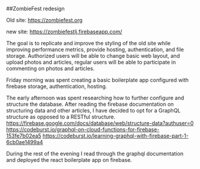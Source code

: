 ##ZombieFest redesign

Old site: https://zombiefest.org

new site: https://zombiefestlj.firebaseapp.com/

The goal is to replicate and improve the styling of the old site while improving performance metrics, provide hosting, authentication, and file storage. Authorized users will be able to change basic web layout, and upload photos and articles, regular users will be able to participate in commenting on photos and articles. 

Friday morning was spent creating a basic boilerplate app configured with firebase storage, authentication, hosting. 

The early afternoon was spent researching how to further configure and structure the database. After reading the firebase documentation on structuring data and other articles, I have decided to opt for a GraphQL structure as opposed to a RESTful structure. https://firebase.google.com/docs/database/web/structure-data?authuser=0
https://codeburst.io/graphql-on-cloud-functions-for-firebase-153fe7b02ea5
https://codeburst.io/learning-graphql-with-firebase-part-1-6cb0ae1499a4

During the rest of the evening I read through the graphql documentation and deployed the react boilerplate app on firebase. 
